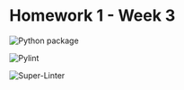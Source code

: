 # Homework 1 - Week 3

![Python package](https://github.com/VCU-LongHuang/root_homework1/workflows/Python%20package/badge.svg)

![Pylint](https://github.com/VCU-LongHuang/root_homework1/workflows/Pylint/badge.svg)

![Super-Linter](https://github.com/VCU-LongHuang/root_homework1/workflows/Super-Linter/badge.svg)


